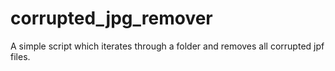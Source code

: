 # corrupted_jpg_remover
A simple script which iterates through a folder and removes all corrupted jpf files.
